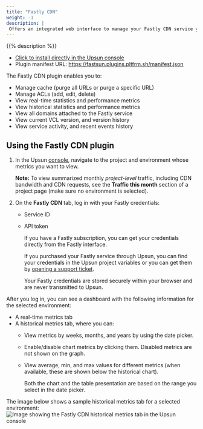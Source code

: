 ```yaml
---
title: "Fastly CDN"
weight: -1
description: |
 Offers an integrated web interface to manage your Fastly CDN service yourself without having to create individual {{% vendor/name %}} support tickets.
---
```


{{% description %}}

- [Click to install directly in the Upsun console](https://console.upsun.com/-/add-plugin?manifest=https%253A%252F%252Ffastsun.plugins.pltfrm.sh%252Fmanifest.json)
- Plugin manifest URL:
https://fastsun.plugins.pltfrm.sh/manifest.json


The Fastly CDN plugin enables you to:
- Manage cache (purge all URLs or purge a specific URL)
- Manage ACLs (add, edit, delete)
- View real-time statistics and performance metrics
- View historical statistics and performance metrics
- View all domains attached to the Fastly service
- View current VCL version, and version history
- View service activity, and recent events history


## Using the Fastly CDN plugin
1. In the Upsun [console](https://console.upsun.com), navigate to the project and environment whose metrics you want to view.

      **Note:** To view summarized monthly _project-level_ traffic, including CDN bandwidth and CDN requests, see the **Traffic this month** section of a project page (make sure no environment is selected).


1. On the **Fastly CDN** tab, log in with your Fastly credentials:
    - Service ID
    - API token

      If you have a Fastly subscription, you can get your credentials directly from the Fastly interface.

      If you purchased your Fastly service through Upsun, you can find your credentials in the Upsun project variables or you can get them by [opening a support ticket](https://console.upsun.com/-/users/~/tickets/open).

      Your Fastly credentials are stored securely within your browser and are never transmitted to Upsun.

After you log in, you can see a dashboard with the following information for the selected environment:
- A real-time metrics tab
- A historical metrics tab, where you can:
  - View metrics by weeks, months, and years by using the date picker.
  - Enable/disable chart metrics by clicking them. Disabled metrics are not shown on the graph.
  - View average, min, and max values for different metrics (when available, these are shown below the historical chart).<BR>

    Both the chart and the table presentation are based on the range you select in the date picker.

The image below shows a sample historical metrics tab for a selected environment:
![Image showing the Fastly CDN historical metrics tab in the Upsun console](/images/integrations/console-fastly.png "0.75")
